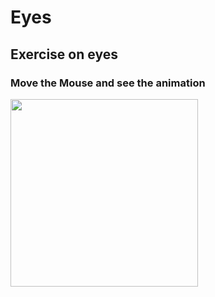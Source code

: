 # Eyes
## Exercise on eyes
### Move the Mouse and see the animation
<img src= "https://github.com/mitstack/MITModule/tree/main/Eye-Ball-Movement" width='300'/>

